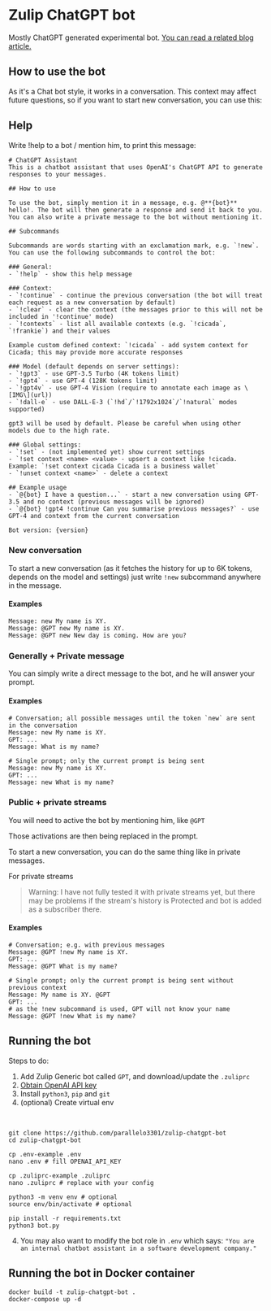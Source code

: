 # Zulip ChatGPT bot

Mostly ChatGPT generated experimental bot. [You can read a related blog article.](https://blog.parallelo3301.org/blog/creating-a-zulip-bot-with-chatgpt/)

## How to use the bot

As it's a Chat bot style, it works in a conversation. This context may affect future questions, so if you want to start new conversation, you can use this:


## Help

Write !help to a bot / mention him, to print this message:
```
# ChatGPT Assistant
This is a chatbot assistant that uses OpenAI's ChatGPT API to generate responses to your messages.

## How to use

To use the bot, simply mention it in a message, e.g. @**{bot}** hello!. The bot will then generate a response and send it back to you.
You can also write a private message to the bot without mentioning it.

## Subcommands

Subcommands are words starting with an exclamation mark, e.g. `!new`.
You can use the following subcommands to control the bot:

### General:
- `!help` - show this help message

### Context:
- `!continue` - continue the previous conversation (the bot will treat each request as a new conversation by default)
- `!clear` - clear the context (the messages prior to this will not be included in '!continue' mode)
- `!contexts` - list all available contexts (e.g. `!cicada`, `!frankie`) and their values

Example custom defined context: `!cicada` - add system context for Cicada; this may provide more accurate responses

### Model (default depends on server settings):
- `!gpt3` - use GPT-3.5 Turbo (4K tokens limit)
- `!gpt4` - use GPT-4 (128K tokens limit)
- `!gpt4v` - use GPT-4 Vision (require to annotate each image as \[IMG\](url))
- `!dall-e` - use DALL-E-3 (`!hd`/`!1792x1024`/`!natural` modes supported)

gpt3 will be used by default. Please be careful when using other models due to the high rate.

### Global settings:
- `!set` - (not implemented yet) show current settings
- `!set context <name> <value> - upsert a context like !cicada. Example: `!set context cicada Cicada is a business wallet`
- `!unset context <name>` - delete a context

## Example usage
- `@{bot} I have a question...` - start a new conversation using GPT-3.5 and no context (previous messages will be ignored)
- `@{bot} !gpt4 !continue Can you summarise previous messages?` - use GPT-4 and context from the current conversation

Bot version: {version}
```

### New conversation 

To start a new conversation (as it fetches the history for up to 6K tokens, depends on the model and settings) just write `!new` subcommand anywhere in the message.

#### Examples

```
Message: new My name is XY.
Message: @GPT new My name is XY.
Message: @GPT new New day is coming. How are you?
```

### Generally + Private message

You can simply write a direct message to the bot, and he will answer your prompt.

#### Examples

```
# Conversation; all possible messages until the token `new` are sent in the conversation
Message: new My name is XY.
GPT: ...
Message: What is my name?

# Single prompt; only the current prompt is being sent
Message: new My name is XY.
GPT: ...
Message: new What is my name?
```

### Public + private streams

You will need to active the bot by mentioning him, like `@GPT`

Those activations are then being replaced in the prompt.

To start a new conversation, you can do the same thing like in private messages.

For private streams

> Warning: I have not fully tested it with private streams yet, but there may be problems if the stream's history is Protected and bot is added as a subscriber there.


#### Examples

```
# Conversation; e.g. with previous messages
Message: @GPT !new My name is XY.
GPT: ...
Message: @GPT What is my name?

# Single prompt; only the current prompt is being sent without previous context
Message: My name is XY. @GPT
GPT: ...
# as the !new subcommand is used, GPT will not know your name
Message: @GPT !new What is my name?
```


## Running the bot

Steps to do:

1. Add Zulip Generic bot called `GPT`, and download/update the `.zuliprc`
2. [Obtain OpenAI API key](https://platform.openai.com/account/api-keys)
3. Install `python3`, `pip` and `git`
4. (optional) Create virtual env

<br>

```shell
git clone https://github.com/parallelo3301/zulip-chatgpt-bot
cd zulip-chatgpt-bot

cp .env-example .env
nano .env # fill OPENAI_API_KEY

cp .zuliprc-example .zuliprc
nano .zuliprc # replace with your config

python3 -m venv env # optional
source env/bin/activate # optional

pip install -r requirements.txt
python3 bot.py
```

4. You may also want to modify the bot role in `.env` which says: `"You are an internal chatbot assistant in a software development company."`


## Running the bot in Docker container

```
docker build -t zulip-chatgpt-bot .
docker-compose up -d 
```

